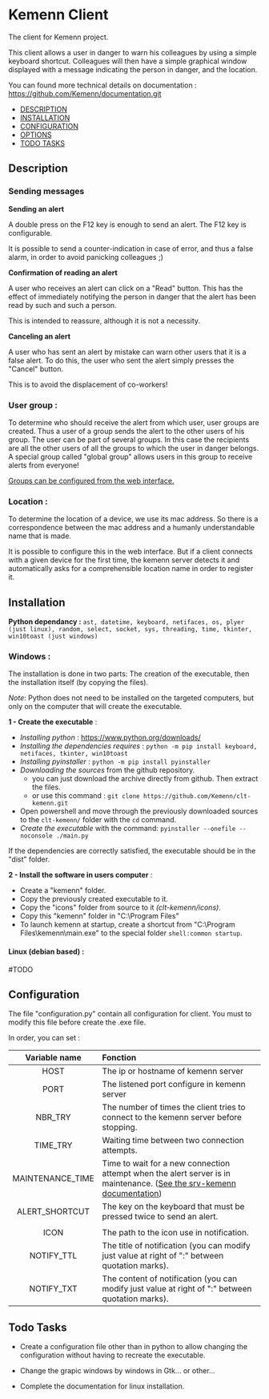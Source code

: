 # Kemenn Client

The client for Kemenn project.

This client allows a user in danger to warn his colleagues by using a simple keyboard shortcut. Colleagues will then have a simple graphical window displayed with a message indicating the person in danger, and the location.

You can found more technical details on documentation : https://github.com/Kemenn/documentation.git

- [DESCRIPTION](#description)
- [INSTALLATION](#installation)
- [CONFIGURATION](#configuration)
- [OPTIONS](#options)
- [TODO TASKS](#todo-tasks)



## Description

### Sending messages

**Sending an alert**

A double press on the F12 key is enough to send an alert. The F12 key is configurable.

It is possible to send a counter-indication in case of error, and thus a false alarm, in order to avoid panicking colleagues ;)

**Confirmation of reading an alert**

A user who receives an alert can click on a "Read" button. This has the effect of immediately notifying the person in danger that the alert has been read by such and such a person.

This is intended to reassure, although it is not a necessity.

**Canceling an alert**

A user who has sent an alert by mistake can warn other users that it is a false alert. To do this, the user who sent the alert simply presses the "Cancel" button.

This is to avoid the displacement of co-workers!


### User group :

To determine who should receive the alert from which user, user groups are created. Thus a user of a group sends the alert to the other users of his group.
The user can be part of several groups. In this case the recipients are all the other users of all the groups to which the user in danger belongs.
A special group called "global group" allows users in this group to receive alerts from everyone!

[Groups can be configured from the web interface.](https://github.com/Kemenn/srv-kemenn#-groups-management)


### Location :

To determine the location of a device, we use its mac address. So there is a correspondence between the mac address and a humanly understandable name that is made.

It is possible to configure this in the web interface. But if a client connects with a given device for the first time, the kemenn server detects it and automatically asks for a comprehensible location name in order to register it.



## Installation

**Python dependancy :**
`ast, datetime, keyboard, netifaces, os, plyer (just linux), random, select, socket, sys, threading, time, tkinter, win10toast (just windows)`


### Windows :

The installation is done in two parts: The creation of the executable, then the installation itself (by copying the files).

*Note*: Python does not need to be installed on the targeted computers, but only on the computer that will create the executable.

**1 - Create the executable** :

- *Installing python* : <https://www.python.org/downloads/>
- *Installing the dependencies requires* :
  `python -m pip install keyboard, netifaces, tkinter, win10toast`
- *Installing pyinstaller* :
  `python -m pip install pyinstaller`
- *Downloading the sources* from the github repository.
    * you can just download the archive directly from github. Then extract the files.
    * or use this command :
    `git clone https://github.com/Kemenn/clt-kemenn.git`
- Open powershell and move through the previously downloaded sources to the `clt-kemenn/` folder with the `cd` command.
- *Create the executable* with the command: `pyinstaller --onefile --noconsole ./main.py`

If the dependencies are correctly satisfied, the executable should be in the "dist" folder.

**2 - Install the software in users computer** :

 - Create a "kemenn" folder.
 - Copy the previously created executable to it.
 - Copy the "icons" folder from source to it *(clt-kemenn/icons)*.
 - Copy this "kemenn" folder in "C:\Program Files\"
 - To launch kemenn at startup, create a shortcut from "C:\Program Files\kemenn\main.exe" to the special folder `shell:common startup`.


#### Linux (debian based) :

 #TODO



## Configuration

The file "configuration.py" contain all configuration for client. You must to modify this file before create the .exe file.

In order, you can set :

| Variable name | Fonction |
| :-----------: | :------- |
| HOST          | The ip or hostname of kemenn server |
| PORT          | The listened port configure in kemenn server |
| NBR_TRY       | The number of times the client tries to connect to the kemenn server before stopping. |
| TIME_TRY      | Waiting time between two connection attempts. |
| MAINTENANCE_TIME | Time to wait for a new connection attempt when the alert server is in maintenance. ([See the srv-kemenn documentation](https://github.com/Kemenn/srv-kemenn#command-interface)) |
| ALERT_SHORTCUT | The key on the keyboard that must be pressed twice to send an alert. |
|               |  |
| ICON          | The path to the icon use in notification. |
| NOTIFY_TTL    | The title of notification (you can modify just value at right of ":" between quotation marks). |
| NOTIFY_TXT    | The content of notification (you can modify just value at right of ":" between quotation marks). |



## Todo Tasks

 - Create a configuration file other than in python to allow changing the configuration without having to recreate the executable.
 
 - Change the grapic windows by windows in Gtk... or other...
 
 - Complete the documentation for linux installation.